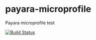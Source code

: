 # payara-microprofile
Payara microprofile test


[![Build Status](https://travis-ci.org/rutven/payara-microprofile.svg?branch=master)](https://travis-ci.org/rutven/payara-microprofile)
